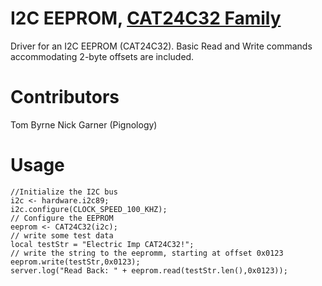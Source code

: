 I2C EEPROM, [CAT24C32 Family](http://www.onsemi.com/pub_link/Collateral/CAT24C32-D.PDF)
==============
Driver for an I2C EEPROM (CAT24C32). Basic Read and Write commands accommodating 2-byte offsets are included.

Contributors
===================================
Tom Byrne
Nick Garner (Pignology)

Usage
===================================

```
//Initialize the I2C bus
i2c <- hardware.i2c89;
i2c.configure(CLOCK_SPEED_100_KHZ);
// Configure the EEPROM
eeprom <- CAT24C32(i2c);
// write some test data
local testStr = "Electric Imp CAT24C32!";
// write the string to the eepromm, starting at offset 0x0123
eeprom.write(testStr,0x0123);
server.log("Read Back: " + eeprom.read(testStr.len(),0x0123));

```
